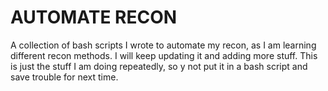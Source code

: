 # AUTOMATE RECON
A collection of bash scripts I wrote to automate my recon, as I am learning different recon methods. I will keep updating it and adding more stuff. This is just the stuff I am doing repeatedly, so y not put it in a bash script and save trouble for next time. 

